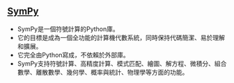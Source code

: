  ## [SymPy](https://zh.wikipedia.org/wiki/SymPy)
 - SymPy是一個符號計算的Python庫。
 - 它的目標是成為一個全功能的計算機代數系統，同時保持代碼簡潔、易於理解和擴展。
 - 它完全由Python寫成，不依賴於外部庫。
 - SymPy支持符號計算、高精度計算、模式匹配、繪圖、解方程、微積分、組合數學、離散數學、幾何學、概率與統計、物理學等方面的功能。





